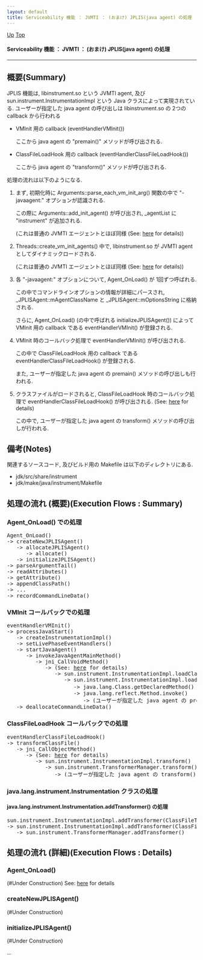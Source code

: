 ```yaml
---
layout: default
title: Serviceability 機能 ： JVMTI ： (おまけ) JPLIS(java agent) の処理  
---
```

[Up](no1sX8Q67Q.html) [Top](../index.html)

#### Serviceability 機能 ： JVMTI ： (おまけ) JPLIS(java agent) の処理  

--- 
## 概要(Summary)
JPLIS 機能は, libinstrument.so という JVMTI agent, 及び sun.instrument.InstrumentationImpl という Java クラスによって実現されている.
ユーザーが指定した java agent の呼び出しは libinstrument.so の 2つの callback から行われる

  * VMInit 用の callback (eventHandlerVMInit())
    
    ここから java agent の "premain()" メソッドが呼び出される.
   
  * ClassFileLoadHook 用の callback (eventHandlerClassFileLoadHook())
   
    ここから java agent の "transform()" メソッドが呼び出される.
     
処理の流れは以下のようになる.

  1. まず, 初期化時に Arguments::parse_each_vm_init_arg() 関数の中で "-javaagent:" オプションが認識される.
     
     この際に Arguments::add_init_agent() が呼び出され, _agentList に "instrument" が追加される.
     
     (これは普通の JVMTI エージェントとほぼ同様 (See: [here](nompWVL4Hp.html) for details))
   
  2. Threads::create_vm_init_agents() 中で, 
     libinstrument.so が JVMTI agent としてダイナミックロードされる.
     
     (これは普通の JVMTI エージェントとほぼ同様 (See: [here](nompWVL4Hp.html) for details))
   
  3. 各 "-javaagent:" オプションについて, Agent_OnLoad() が 1回ずつ呼ばれる.
  
     この中でコマンドラインオプションの情報が詳細にパースされ, 
     _JPLISAgent::mAgentClassName と _JPLISAgent::mOptionsString に格納される.

     さらに, Agent_OnLoad() (の中で呼ばれる initializeJPLISAgent()) によって
     VMInit 用の callback である eventHandlerVMInit() が登録される.
     
  4. VMInit 時のコールバック処理で eventHandlerVMInit() が呼び出される.

     この中で ClassFileLoadHook 用の callback である
     eventHandlerClassFileLoadHook() が登録される.
     
     また, ユーザーが指定した java agent の premain() メソッドの呼び出しも行われる.
     
  5. クラスファイルがロードされると, ClassFileLoadHook 時のコールバック処理で
     eventHandlerClassFileLoadHook() が呼び出される. (See: [here](no2935WjX.html) for details)

     この中で, ユーザーが指定した java agent の transform() メソッドの呼び出しが行われる.
  

## 備考(Notes)
関連するソースコード, 及びビルド用の Makefile は以下のディレクトリにある.

* jdk/src/share/instrument
* jdk/make/java/instrument/Makefile

## 処理の流れ (概要)(Execution Flows : Summary)
### Agent_OnLoad() での処理
<div class="flow-abst"><pre>
Agent_OnLoad()
-&gt; createNewJPLISAgent()
   -&gt; allocateJPLISAgent()
      -&gt; allocate()
   -&gt; initializeJPLISAgent()
-&gt; parseArgumentTail()
-&gt; readAttributes()
-&gt; getAttribute()
-&gt; appendClassPath()
-&gt; ...
-&gt; recordCommandLineData()
</pre></div>

### VMInit コールバックでの処理
<div class="flow-abst"><pre>
eventHandlerVMInit()
-&gt; processJavaStart()
   -&gt; createInstrumentationImpl()
   -&gt; setLivePhaseEventHandlers()
   -&gt; startJavaAgent()
      -&gt; invokeJavaAgentMainMethod()
         -&gt; jni_CallVoidMethod()
            -&gt; (See: <a href="no3059-0k.html">here</a> for details)
               -&gt; sun.instrument.InstrumentationImpl.loadClassAndCallPremain()
                  -&gt; sun.instrument.InstrumentationImpl.loadClassAndStartAgent()
                     -&gt; java.lang.Class.getDeclaredMethod()   (&lt;= premain() メソッドの取得)
                     -&gt; java.lang.reflect.Method.invoke()
                        -&gt; (ユーザーが指定した java agent の premain() メソッドが呼び出される)
   -&gt; deallocateCommandLineData()
</pre></div>

### ClassFileLoadHook コールバックでの処理
<div class="flow-abst"><pre>
eventHandlerClassFileLoadHook()
-&gt; transformClassFile()
   -&gt; jni_CallObjectMethod()
      -&gt; (See: <a href="no3059-0k.html">here</a> for details)
         -&gt; sun.instrument.InstrumentationImpl.transform()
            -&gt; sun.instrument.TransformerManager.transform()
               -&gt; (ユーザーが指定した java agent の transform() メソッドが呼び出される)
</pre></div>

### java.lang.instrument.Instrumentation クラスの処理
#### java.lang.instrument.Instrumentation.addTransformer() の処理
<div class="flow-abst"><pre>
sun.instrument.InstrumentationImpl.addTransformer(ClassFileTransformer transformer)
-&gt; sun.instrument.InstrumentationImpl.addTransformer(ClassFileTransformer transformer, boolean canRetransform)
   -&gt; sun.instrument.TransformerManager.addTransformer()
</pre></div>

## 処理の流れ (詳細)(Execution Flows : Details)
### Agent_OnLoad()
(#Under Construction)
See: [here](no17766d1Z.html) for details
### createNewJPLISAgent()
(#Under Construction)

### initializeJPLISAgent()
(#Under Construction)

...






